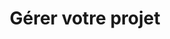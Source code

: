---
title: Gérer votre projet
layout: layouts/fr/page-productor.njk
order: 3
tags:
 - productorFr
---